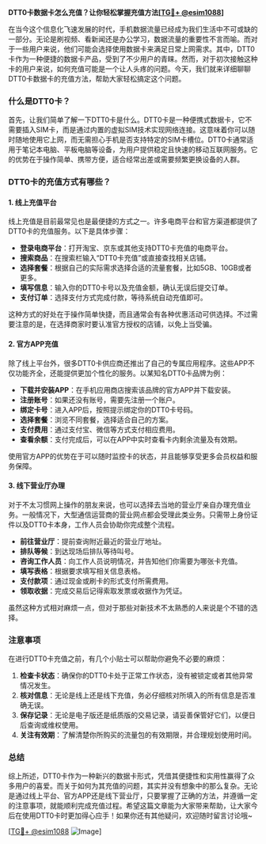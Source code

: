 **DTT0卡数据卡怎么充值？让你轻松掌握充值方法[[TG💪+ @esim1088](https://t.me/s/esim1088)]**

在当今这个信息化飞速发展的时代，手机数据流量已经成为我们生活中不可或缺的一部分。无论是刷视频、看新闻还是办公学习，数据流量的重要性不言而喻。而对于一些用户来说，他们可能会选择使用数据卡来满足日常上网需求。其中，DTT0卡作为一种便捷的数据卡产品，受到了不少用户的青睐。然而，对于初次接触这种卡的用户来说，如何充值可能是一个让人头疼的问题。今天，我们就来详细聊聊DTT0卡数据卡的充值方法，帮助大家轻松搞定这个问题。

### 什么是DTT0卡？

首先，让我们简单了解一下DTT0卡是什么。DTT0卡是一种便携式数据卡，它不需要插入SIM卡，而是通过内置的虚拟SIM技术实现网络连接。这意味着你可以随时随地使用它上网，而无需担心手机是否支持特定的SIM卡槽位。DTT0卡通常适用于笔记本电脑、平板电脑等设备，为用户提供稳定且快速的移动互联网服务。它的优势在于操作简单、携带方便，适合经常出差或需要频繁更换设备的人群。

### DTT0卡的充值方式有哪些？

#### 1. **线上充值平台**
  
线上充值是目前最常见也是最便捷的方式之一。许多电商平台和官方渠道都提供了DTT0卡的充值服务。以下是具体步骤：

- **登录电商平台**：打开淘宝、京东或其他支持DTT0卡充值的电商平台。
- **搜索商品**：在搜索栏输入“DTT0卡充值”或直接查找相关店铺。
- **选择套餐**：根据自己的实际需求选择合适的流量套餐，比如5GB、10GB或者更多。
- **填写信息**：输入你的DTT0卡号以及充值金额，确认无误后提交订单。
- **支付订单**：选择支付方式完成付款，等待系统自动充值即可。

这种方式的好处在于操作简单快捷，而且通常会有各种优惠活动可供选择。不过需要注意的是，在选择商家时要认准官方授权的店铺，以免上当受骗。

#### 2. **官方APP充值**

除了线上平台外，很多DTT0卡供应商还推出了自己的专属应用程序。这些APP不仅功能齐全，还能提供更加个性化的服务。以某知名DTT0卡品牌为例：

- **下载并安装APP**：在手机应用商店搜索该品牌的官方APP并下载安装。
- **注册账号**：如果还没有账号，需要先注册一个账户。
- **绑定卡号**：进入APP后，按照提示绑定你的DTT0卡号码。
- **选择套餐**：浏览不同套餐，选择适合自己的方案。
- **支付费用**：通过支付宝、微信等方式支付相应费用。
- **查看余额**：支付完成后，可以在APP中实时查看卡内剩余流量及有效期。

使用官方APP的优势在于可以随时监控卡的状态，并且能够享受更多会员权益和服务保障。

#### 3. **线下营业厅办理**

对于不太习惯网上操作的朋友来说，也可以选择去当地的营业厅亲自办理充值业务。一般情况下，大型通信运营商的营业网点都会受理此类业务。只需带上身份证件以及DTT0卡本身，工作人员会协助你完成整个流程。

- **前往营业厅**：提前查询附近最近的营业厅地址。
- **排队等候**：到达现场后排队等待叫号。
- **咨询工作人员**：向工作人员说明情况，并告知他们你需要为哪张卡充值。
- **填写表格**：根据要求填写相关信息表格。
- **支付款项**：通过现金或刷卡的形式支付所需费用。
- **领取收据**：完成交易后记得索取发票或收据作为凭证。

虽然这种方式相对麻烦一点，但对于那些对新技术不太熟悉的人来说是个不错的选择。

### 注意事项

在进行DTT0卡充值之前，有几个小贴士可以帮助你避免不必要的麻烦：

1. **检查卡状态**：确保你的DTT0卡处于正常工作状态，没有被锁定或者其他异常情况发生。
2. **核对信息**：无论是线上还是线下充值，务必仔细核对所填入的所有信息是否准确无误。
3. **保存记录**：无论是电子版还是纸质版的交易记录，请妥善保管好它们，以便日后查询或维权使用。
4. **关注有效期**：了解清楚你所购买的流量包的有效期限，并合理规划使用时间。

### 总结

综上所述，DTT0卡作为一种新兴的数据卡形式，凭借其便捷性和实用性赢得了众多用户的喜爱。而关于如何为其充值的问题，其实并没有想象中的那么复杂。无论是通过线上平台、官方APP还是线下营业厅，只要掌握了正确的方法，并遵循一定的注意事项，就能顺利完成充值过程。希望这篇文章能为大家带来帮助，让大家今后在使用DTT0卡时更加得心应手！如果你还有其他疑问，欢迎随时留言讨论哦~ 

[[TG💪+ @esim1088](https://t.me/s/esim1088) ![Image](https://i.postimg.cc/4NQfJmqS/Snipaste-2025-05-13-00-14-12.png)]